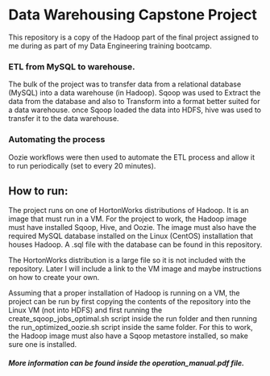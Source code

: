 # Data Warehousing Capstone Project

This repository is a copy of the Hadoop part of the final project assigned to me during as part of my Data Engineering training bootcamp. 

### ETL from MySQL to warehouse.

The bulk of the project was to transfer data from a relational database (MySQL) into a data warehouse (in Hadoop).
Sqoop was used to Extract the data from the database and also to Transform into a format better suited for a data warehouse. once Sqoop loaded the data into HDFS, hive was used to transfer it to the data warehouse.

### Automating the process

Oozie workflows were then used to automate the ETL process and allow it to run periodically (set to every 20 minutes).

## How to run:

The project runs on one of HortonWorks distributions of Hadoop. It is an image that must run in a VM. For the project to work, the Hadoop image must have installed Sqoop, Hive, and Oozie. The image must also have the required MySQL database installed on the Linux (CentOS) installation that houses Hadoop. A .sql file with the database can be found in this repository.

The HortonWorks distribution is a large file so it is not included with the repository. Later I will include a link to the VM image and maybe instructions on how to create your own.

Assuming that a proper installation of Hadoop is running on a VM, the project can be run by first copying the contents of the repository into the Linux VM (not into HDFS) and first running the create_sqoop_jobs_optimal.sh script inside the run folder and then running the run_optimized_oozie.sh script inside the same folder. For this to work, the Hadoop image must also have a Sqoop metastore installed, so make sure one is installed. 

##### More information can be found inside the operation_manual.pdf file. 